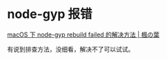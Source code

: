 # node-gyp 报错

[macOS 下 node-gyp rebuild failed 的解决方法 | 楓の葉](https://eliu.github.io/2020/02/27/node-gyp-rebuild-failed-on-catalina/)

有说到排查方法，没细看，解决不了可以试试。
